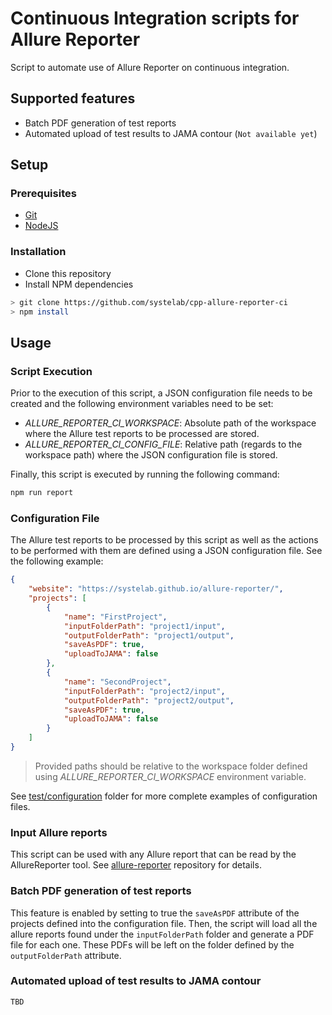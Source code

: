 # Continuous Integration scripts for Allure Reporter

Script to automate use of Allure Reporter on continuous integration.


## Supported features

* Batch PDF generation of test reports 
* Automated upload of test results to JAMA contour (`Not available yet`)


## Setup

### Prerequisites

- [Git](https://git-scm.com/)
- [NodeJS](https://nodejs.org/en/)

### Installation

* Clone this repository
* Install NPM dependencies

```bash
> git clone https://github.com/systelab/cpp-allure-reporter-ci
> npm install
```

## Usage

### Script Execution

Prior to the execution of this script, a JSON configuration file needs to be created and the following environment variables need to be set:

* *ALLURE_REPORTER_CI_WORKSPACE*: Absolute path of the workspace where the Allure test reports to be processed are stored.
* *ALLURE_REPORTER_CI_CONFIG_FILE*: Relative path (regards to the workspace path) where the JSON configuration file is stored.

Finally, this script is executed by running the following command:

```bash
npm run report
```

### Configuration File

The Allure test reports to be processed by this script as well as the actions to be performed with them are defined using a JSON configuration file. See the following example:

```json
{
	"website": "https://systelab.github.io/allure-reporter/",
	"projects": [
		{
			"name": "FirstProject",
			"inputFolderPath": "project1/input",
			"outputFolderPath": "project1/output",
			"saveAsPDF": true,
			"uploadToJAMA": false
		},
		{
			"name": "SecondProject",
			"inputFolderPath": "project2/input",
			"outputFolderPath": "project2/output",
			"saveAsPDF": true,
			"uploadToJAMA": false
		}
	]
}
```

> Provided paths should be relative to the workspace folder defined using *ALLURE_REPORTER_CI_WORKSPACE* environment variable.

See [test/configuration](https://github.com/systelab/allure-reporter-ci/tree/master/test/configuration) folder for more complete examples of configuration files.


### Input Allure reports

This script can be used with any Allure report that can be read by the AllureReporter tool. See [allure-reporter](https://github.com/systelab/allure-reporter) repository for details. 


### Batch PDF generation of test reports

This feature is enabled by setting to true the `saveAsPDF` attribute of the projects defined into the configuration file. Then, the script will load all the allure reports found under the `inputFolderPath` folder and generate a PDF file for each one. These PDFs will be left on the folder defined by the `outputFolderPath` attribute.


### Automated upload of test results to JAMA contour

`TBD`
